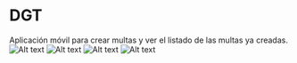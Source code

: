 # DGT
Aplicación móvil para crear multas y ver el listado de las multas ya creadas.
![Alt text](https://github.com/amaia9119/dgt/tree/master/imgReadme/index.png)
![Alt text](https://github.com/amaia9119/dgt/tree/master/imgReadme/menu.png)
![Alt text](https://github.com/amaia9119/dgt/tree/master/imgReadme/listado.png)
![Alt text](https://github.com/amaia9119/dgt/tree/master/imgReadme/multar.png)